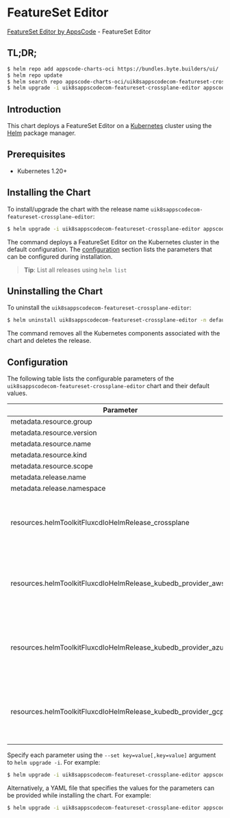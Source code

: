 # FeatureSet Editor

[FeatureSet Editor by AppsCode](https://appscode.com) - FeatureSet Editor

## TL;DR;

```bash
$ helm repo add appscode-charts-oci https://bundles.byte.builders/ui/
$ helm repo update
$ helm search repo appscode-charts-oci/uik8sappscodecom-featureset-crossplane-editor --version=v0.14.0
$ helm upgrade -i uik8sappscodecom-featureset-crossplane-editor appscode-charts-oci/uik8sappscodecom-featureset-crossplane-editor -n default --create-namespace --version=v0.14.0
```

## Introduction

This chart deploys a FeatureSet Editor on a [Kubernetes](http://kubernetes.io) cluster using the [Helm](https://helm.sh) package manager.

## Prerequisites

- Kubernetes 1.20+

## Installing the Chart

To install/upgrade the chart with the release name `uik8sappscodecom-featureset-crossplane-editor`:

```bash
$ helm upgrade -i uik8sappscodecom-featureset-crossplane-editor appscode-charts-oci/uik8sappscodecom-featureset-crossplane-editor -n default --create-namespace --version=v0.14.0
```

The command deploys a FeatureSet Editor on the Kubernetes cluster in the default configuration. The [configuration](#configuration) section lists the parameters that can be configured during installation.

> **Tip**: List all releases using `helm list`

## Uninstalling the Chart

To uninstall the `uik8sappscodecom-featureset-crossplane-editor`:

```bash
$ helm uninstall uik8sappscodecom-featureset-crossplane-editor -n default
```

The command removes all the Kubernetes components associated with the chart and deletes the release.

## Configuration

The following table lists the configurable parameters of the `uik8sappscodecom-featureset-crossplane-editor` chart and their default values.

|                           Parameter                            | Description |                                                                                                                                                                                                                                                                                                                                                Default                                                                                                                                                                                                                                                                                                                                                |
|----------------------------------------------------------------|-------------|-------------------------------------------------------------------------------------------------------------------------------------------------------------------------------------------------------------------------------------------------------------------------------------------------------------------------------------------------------------------------------------------------------------------------------------------------------------------------------------------------------------------------------------------------------------------------------------------------------------------------------------------------------------------------------------------------------|
| metadata.resource.group                                        |             | <code>ui.k8s.appscode.com</code>                                                                                                                                                                                                                                                                                                                                                                                                                                                                                                                                                                                                                                                                      |
| metadata.resource.version                                      |             | <code>v1alpha1</code>                                                                                                                                                                                                                                                                                                                                                                                                                                                                                                                                                                                                                                                                                 |
| metadata.resource.name                                         |             | <code>featuresets</code>                                                                                                                                                                                                                                                                                                                                                                                                                                                                                                                                                                                                                                                                              |
| metadata.resource.kind                                         |             | <code>FeatureSet</code>                                                                                                                                                                                                                                                                                                                                                                                                                                                                                                                                                                                                                                                                               |
| metadata.resource.scope                                        |             | <code>Cluster</code>                                                                                                                                                                                                                                                                                                                                                                                                                                                                                                                                                                                                                                                                                  |
| metadata.release.name                                          |             | <code>RELEASE-NAME</code>                                                                                                                                                                                                                                                                                                                                                                                                                                                                                                                                                                                                                                                                             |
| metadata.release.namespace                                     |             | <code>default</code>                                                                                                                                                                                                                                                                                                                                                                                                                                                                                                                                                                                                                                                                                  |
| resources.helmToolkitFluxcdIoHelmRelease_crossplane            |             | <code>{"apiVersion":"helm.toolkit.fluxcd.io/v2","kind":"HelmRelease","metadata":{"labels":{"app.kubernetes.io/component":"crossplane"},"name":"crossplane","namespace":"kubeops"},"spec":{"chart":{"spec":{"chart":"crossplane","sourceRef":{"kind":"HelmRepository","name":"appscode-charts-oci","namespace":"kubeops"},"version":"1.14.0"}},"install":{"crds":"CreateReplace","createNamespace":true,"remediation":{"retries":-1}},"interval":"5m","releaseName":"crossplane","storageNamespace":"crossplane-system","targetNamespace":"crossplane-system","timeout":"30m","upgrade":{"crds":"CreateReplace","remediation":{"retries":-1}}}}</code>                                                 |
| resources.helmToolkitFluxcdIoHelmRelease_kubedb_provider_aws   |             | <code>{"apiVersion":"helm.toolkit.fluxcd.io/v2","kind":"HelmRelease","metadata":{"labels":{"app.kubernetes.io/component":"kubedb-provider-aws"},"name":"kubedb-provider-aws","namespace":"kubeops"},"spec":{"chart":{"spec":{"chart":"kubedb-provider-aws","sourceRef":{"kind":"HelmRepository","name":"appscode-charts-oci","namespace":"kubeops"},"version":"v2024.1.31"}},"install":{"crds":"CreateReplace","createNamespace":true,"remediation":{"retries":-1}},"interval":"5m","releaseName":"kubedb-provider-aws","storageNamespace":"crossplane-system","targetNamespace":"crossplane-system","timeout":"30m","upgrade":{"crds":"CreateReplace","remediation":{"retries":-1}}}}</code>         |
| resources.helmToolkitFluxcdIoHelmRelease_kubedb_provider_azure |             | <code>{"apiVersion":"helm.toolkit.fluxcd.io/v2","kind":"HelmRelease","metadata":{"labels":{"app.kubernetes.io/component":"kubedb-provider-azure"},"name":"kubedb-provider-azure","namespace":"kubeops"},"spec":{"chart":{"spec":{"chart":"kubedb-provider-azure","sourceRef":{"kind":"HelmRepository","name":"appscode-charts-oci","namespace":"kubeops"},"version":"v2024.1.31"}},"install":{"crds":"CreateReplace","createNamespace":true,"remediation":{"retries":-1}},"interval":"5m","releaseName":"kubedb-provider-azure","storageNamespace":"crossplane-system","targetNamespace":"crossplane-system","timeout":"30m","upgrade":{"crds":"CreateReplace","remediation":{"retries":-1}}}}</code> |
| resources.helmToolkitFluxcdIoHelmRelease_kubedb_provider_gcp   |             | <code>{"apiVersion":"helm.toolkit.fluxcd.io/v2","kind":"HelmRelease","metadata":{"labels":{"app.kubernetes.io/component":"kubedb-provider-gcp"},"name":"kubedb-provider-gcp","namespace":"kubeops"},"spec":{"chart":{"spec":{"chart":"kubedb-provider-gcp","sourceRef":{"kind":"HelmRepository","name":"appscode-charts-oci","namespace":"kubeops"},"version":"v2024.1.31"}},"install":{"crds":"CreateReplace","createNamespace":true,"remediation":{"retries":-1}},"interval":"5m","releaseName":"kubedb-provider-gcp","storageNamespace":"crossplane-system","targetNamespace":"crossplane-system","timeout":"30m","upgrade":{"crds":"CreateReplace","remediation":{"retries":-1}}}}</code>         |


Specify each parameter using the `--set key=value[,key=value]` argument to `helm upgrade -i`. For example:

```bash
$ helm upgrade -i uik8sappscodecom-featureset-crossplane-editor appscode-charts-oci/uik8sappscodecom-featureset-crossplane-editor -n default --create-namespace --version=v0.14.0 --set metadata.resource.group=ui.k8s.appscode.com
```

Alternatively, a YAML file that specifies the values for the parameters can be provided while
installing the chart. For example:

```bash
$ helm upgrade -i uik8sappscodecom-featureset-crossplane-editor appscode-charts-oci/uik8sappscodecom-featureset-crossplane-editor -n default --create-namespace --version=v0.14.0 --values values.yaml
```
